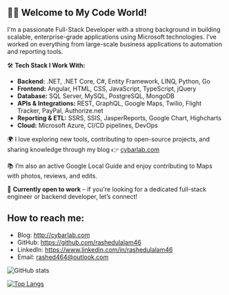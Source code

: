 
## 👨‍💻 Welcome to My Code World!

I'm a passionate Full-Stack Developer with a strong background in building scalable, enterprise-grade applications using Microsoft technologies. I’ve worked on everything from large-scale business applications to automation and reporting tools.


🛠️ **Tech Stack I Work With:**
- **Backend:** .NET, .NET Core, C#, Entity Framework, LINQ, Python, Go
- **Frontend:** Angular, HTML, CSS, JavaScript, TypeScript, jQuery
- **Database:** SQL Server, MySQL, PostgreSQL, MongoDB
- **APIs & Integrations:** REST, GraphQL, Google Maps, Twilio, Flight Tracker, PayPal, Authorize.net
- **Reporting & ETL:** SSRS, SSIS, JasperReports, Google Chart, Highcharts
- **Cloud:** Microsoft Azure, CI/CD pipelines, DevOps


🌍 I love exploring new tools, contributing to open-source projects, and sharing knowledge through my blog 👉 [cybarlab.com](http://cybarlab.com)

📚 I’m also an active Google Local Guide and enjoy contributing to Maps with photos, reviews, and edits.



🚀 **Currently open to work** – if you're looking for a dedicated full-stack engineer or backend developer, let’s connect!


## How to reach me:
- Blog: http://cybarlab.com
- GitHub: https://github.com/rashedulalam46
- LinkedIn: https://www.linkedin.com/in/rashedulalam46
- Email: rashed464@outlook.com


![GitHub stats](https://github-readme-stats.vercel.app/api?username=rashedulalam46&show_icons=true)  

[![Top Langs](https://github-readme-stats.vercel.app/api/top-langs/?username=rashedulalam46)](https://github.com/anuraghazra/github-readme-stats)


